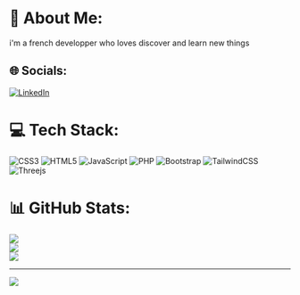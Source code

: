 # 💫 About Me:
i'm a french developper who loves discover and learn new things


## 🌐 Socials:
[![LinkedIn](https://img.shields.io/badge/LinkedIn-%230077B5.svg?logo=linkedin&logoColor=white)](https://linkedin.com/in/sofien-tebourbi-253554120) 

# 💻 Tech Stack:
![CSS3](https://img.shields.io/badge/css3-%231572B6.svg?style=plastic&logo=css3&logoColor=white) ![HTML5](https://img.shields.io/badge/html5-%23E34F26.svg?style=plastic&logo=html5&logoColor=white) ![JavaScript](https://img.shields.io/badge/javascript-%23323330.svg?style=plastic&logo=javascript&logoColor=%23F7DF1E) ![PHP](https://img.shields.io/badge/php-%23777BB4.svg?style=plastic&logo=php&logoColor=white) ![Bootstrap](https://img.shields.io/badge/bootstrap-%23563D7C.svg?style=plastic&logo=bootstrap&logoColor=white) ![TailwindCSS](https://img.shields.io/badge/tailwindcss-%2338B2AC.svg?style=plastic&logo=tailwind-css&logoColor=white) ![Threejs](https://img.shields.io/badge/threejs-black?style=plastic&logo=three.js&logoColor=white)
# 📊 GitHub Stats:
![](https://github-readme-stats.vercel.app/api?username=SosoLeJovial&theme=nightowl&hide_border=true&include_all_commits=true&count_private=false)<br/>
![](https://github-readme-streak-stats.herokuapp.com/?user=SosoLeJovial&theme=nightowl&hide_border=true)<br/>
![](https://github-readme-stats.vercel.app/api/top-langs/?username=SosoLeJovial&theme=nightowl&hide_border=true&include_all_commits=true&count_private=false&layout=compact)

---
[![](https://visitcount.itsvg.in/api?id=SosoLeJovial&icon=0&color=2)](https://visitcount.itsvg.in)

<!-- Proudly created with GPRM ( https://gprm.itsvg.in ) -->
